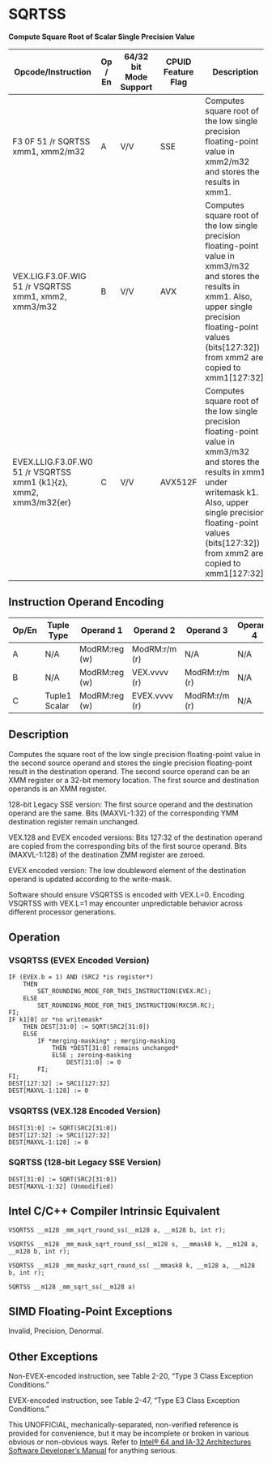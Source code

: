# SQRTSS

**Compute Square Root of Scalar Single Precision Value**

| Opcode/Instruction                                                | Op / En | 64/32 bit Mode Support | CPUID Feature Flag | Description                                                                                                                                                                                                                                  |
| ----------------------------------------------------------------- | ------- | ---------------------- | ------------------ | -------------------------------------------------------------------------------------------------------------------------------------------------------------------------------------------------------------------------------------------- |
| F3 0F 51 /r SQRTSS xmm1, xmm2/m32                                 | A       | V/V                    | SSE                | Computes square root of the low single precision floating-point value in xmm2/m32 and stores the results in xmm1.                                                                                                                            |
| VEX.LIG.F3.0F.WIG 51 /r VSQRTSS xmm1, xmm2, xmm3/m32              | B       | V/V                    | AVX                | Computes square root of the low single precision floating-point value in xmm3/m32 and stores the results in xmm1. Also, upper single precision floating-point values (bits[127:32]) from xmm2 are copied to xmm1[127:32].                    |
| EVEX.LLIG.F3.0F.W0 51 /r VSQRTSS xmm1 {k1}{z}, xmm2, xmm3/m32{er} | C       | V/V                    | AVX512F            | Computes square root of the low single precision floating-point value in xmm3/m32 and stores the results in xmm1 under writemask k1. Also, upper single precision floating-point values (bits[127:32]) from xmm2 are copied to xmm1[127:32]. |

## Instruction Operand Encoding

| Op/En | Tuple Type    | Operand 1     | Operand 2     | Operand 3     | Operand 4 |
| ----- | ------------- | ------------- | ------------- | ------------- | --------- |
| A     | N/A           | ModRM:reg (w) | ModRM:r/m (r) | N/A           | N/A       |
| B     | N/A           | ModRM:reg (w) | VEX.vvvv (r)  | ModRM:r/m (r) | N/A       |
| C     | Tuple1 Scalar | ModRM:reg (w) | EVEX.vvvv (r) | ModRM:r/m (r) | N/A       |

## Description

Computes the square root of the low single precision floating-point value in the second source operand and stores the single precision floating-point result in the destination operand. The second source operand can be an XMM register or a 32-bit memory location. The first source and destination operands is an XMM register.

128-bit Legacy SSE version: The first source operand and the destination operand are the same. Bits (MAXVL-1:32) of the corresponding YMM destination register remain unchanged.

VEX.128 and EVEX encoded versions: Bits 127:32 of the destination operand are copied from the corresponding bits of the first source operand. Bits (MAXVL-1:128) of the destination ZMM register are zeroed.

EVEX encoded version: The low doubleword element of the destination operand is updated according to the write-mask.

Software should ensure VSQRTSS is encoded with VEX.L=0. Encoding VSQRTSS with VEX.L=1 may encounter unpredictable behavior across different processor generations.

## Operation

### VSQRTSS (EVEX Encoded Version)

```
IF (EVEX.b = 1) AND (SRC2 *is register*)
    THEN
        SET_ROUNDING_MODE_FOR_THIS_INSTRUCTION(EVEX.RC);
    ELSE
        SET_ROUNDING_MODE_FOR_THIS_INSTRUCTION(MXCSR.RC);
FI;
IF k1[0] or *no writemask*
    THEN DEST[31:0] := SQRT(SRC2[31:0])
    ELSE
        IF *merging-masking* ; merging-masking
            THEN *DEST[31:0] remains unchanged*
            ELSE ; zeroing-masking
                DEST[31:0] := 0
        FI;
FI;
DEST[127:32] := SRC1[127:32]
DEST[MAXVL-1:128] := 0

```

### VSQRTSS (VEX.128 Encoded Version)

```
DEST[31:0] := SQRT(SRC2[31:0])
DEST[127:32] := SRC1[127:32]
DEST[MAXVL-1:128] := 0

```

### SQRTSS (128-bit Legacy SSE Version)

```
DEST[31:0] := SQRT(SRC2[31:0])
DEST[MAXVL-1:32] (Unmodified)

```

## Intel C/C++ Compiler Intrinsic Equivalent

```
VSQRTSS __m128 _mm_sqrt_round_ss(__m128 a, __m128 b, int r);

```

```
VSQRTSS __m128 _mm_mask_sqrt_round_ss(__m128 s, __mmask8 k, __m128 a, __m128 b, int r);

```

```
VSQRTSS __m128 _mm_maskz_sqrt_round_ss( __mmask8 k, __m128 a, __m128 b, int r);

```

```
SQRTSS __m128 _mm_sqrt_ss(__m128 a)

```

## SIMD Floating-Point Exceptions

Invalid, Precision, Denormal.

## Other Exceptions

Non-EVEX-encoded instruction, see Table 2-20, “Type 3 Class Exception Conditions.”

EVEX-encoded instruction, see Table 2-47, “Type E3 Class Exception Conditions.”

This UNOFFICIAL, mechanically-separated, non-verified reference is provided for convenience, but it may be
incomplete or broken in various obvious or non-obvious
ways. Refer to [Intel® 64 and IA-32 Architectures Software Developer’s Manual](https://software.intel.com/en-us/download/intel-64-and-ia-32-architectures-sdm-combined-volumes-1-2a-2b-2c-2d-3a-3b-3c-3d-and-4) for anything serious.
